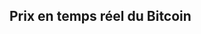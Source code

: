 ## Prix en temps réel du Bitcoin

<iframe srcdoc='<!DOCTYPE html>
<html lang="fr">
<head>
    <meta charset="UTF-8">
    <meta name="viewport" content="width=device-width, initial-scale=1.0">
    <style>
        body {
            margin: 0;
            padding: 0;
            overflow: hidden;
        }
    </style>
    <script src="https://widgets.coingecko.com/gecko-coin-price-static-headline-widget.js"></script>
</head>
<body>
    <gecko-coin-price-static-headline-widget locale="fr" dark-mode="true" coin-ids="bitcoin,bitcoin-cash" initial-currency="usd"></gecko-coin-price-static-headline-widget>
</body>
</html>' 
style="border: none; width: 100%; height: 100%;"></iframe>


## C'est quoi le bitcoin ?

Le Bitcoin (₿, BTC), qui provient de l'anglais "bit" signifiant unité d'information binaire et "coin" pour "pièce", est une forme de cryptomonnaie, également connue sous le nom de monnaie numérique. Lorsqu'on parle de son unité, on utilise le terme « bitcoin », tandis que pour désigner le système de paiement décentralisé, on écrit « Bitcoin ». Cette idée a été introduite pour la première fois en novembre 2008 par un individu ou un groupe d'individus utilisant le pseudonyme Satoshi Nakamoto. Le code source de la version de référence a été mis à disposition en 2009. L'intention derrière cette création est d'établir un système décentralisé et de pair-à-pair pour permettre l'échange de valeur monétaire sans dépendre d'une autorité tierce, comme les banques.

Le G20 ne reconnaît pas le Bitcoin comme une véritable monnaie, le qualifiant plutôt de « crypto-actif ». Ce terme fait référence à « des actifs numériques conservés sur un support électronique, permettant à une communauté d'utilisateurs qui les acceptent comme moyen de paiement d'effectuer des transactions sans avoir besoin de recourir à la monnaie traditionnelle ».

## Sources

[Wikipedia](https://fr.wikipedia.org/wiki/Bitcoin)